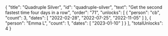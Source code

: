 {
  "title": "Quadruple Silver",
  "id": "quadruple-silver",
  "text": "Get the second fastest time four days in a row",
  "order": "71",
  "unlocks": [
    {
      "person": "cb",
      "count": 3,
      "dates": [
        "2022-02-28",
        "2022-07-25",
        "2022-11-05"
      ]
    },
    {
      "person": "Emma L",
      "count": 1,
      "dates": [
        "2023-01-10"
      ]
    }
  ],
  "totalUnlocks": 4
}